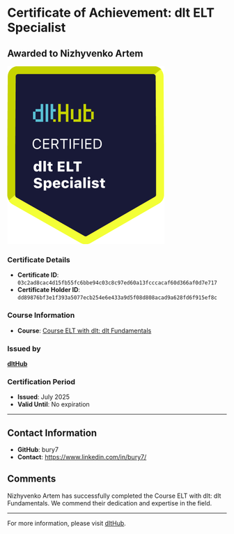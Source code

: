 
# Certificate of Achievement: dlt ELT Specialist

## Awarded to **Nizhyvenko Artem**

![Course Image](../badges/dlt_ELT_specialist.png)

### Certificate Details
- **Certificate ID**: `03c2ad8cac4d15fb55fc6bbe94c03c8c97ed60a13fcccacaf60d366af0d7e717`
- **Certificate Holder ID**: `dd89876bf3e1f393a5077ecb254e6e433a9d5f08d808acad9a628fd6f915ef8c`

### Course Information
- **Course**: [Course ELT with dlt: dlt Fundamentals](https://github.com/dlt-hub/dlthub-education/tree/main/courses/dlt_fundamentals_dec_2024)

### Issued by
[**dltHub**](https://dlthub.com/) 

### Certification Period
- **Issued**: July 2025
- **Valid Until**: No expiration

---

## Contact Information
- **GitHub**: bury7
- **Contact**: https://www.linkedin.com/in/bury7/

## Comments
Nizhyvenko Artem has successfully completed the Course ELT with dlt: dlt Fundamentals. We commend their dedication and expertise in the field.

---

For more information, please visit [dltHub](https://dlthub.com/).
    